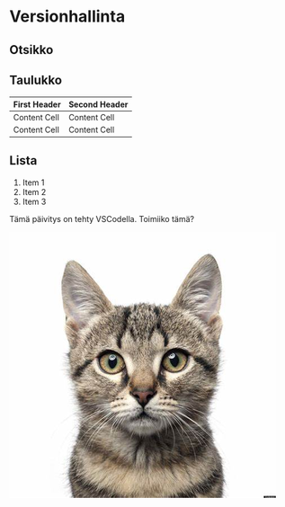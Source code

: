 # Versionhallinta
## Otsikko

## Taulukko

| First Header  | Second Header |
| ------------  | ------------- |
| Content Cell  | Content Cell  |
| Content Cell  | Content Cell  |

## Lista
1. Item 1
2. Item 2
3. Item 3

Tämä päivitys on tehty VSCodella. Toimiiko tämä?

![alt text](https://github.com/pettkii/versionhallinta/blob/main/cat.jpg?raw=true)
